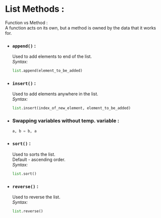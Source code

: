 # **List Methods :**  

Function vs Method :  
A function acts on its own, but a method is owned by the data that it works for.

* ### `append()` :  
    Used to add elements to end of the list.  
    *Syntax:*  
    ```python
    list.append(element_to_be_added)
    ```  
* ### `insert()` :
    Used to add elements anywhere in the list.  
    *Syntax:*  
    ```python
    list.insert(index_of_new_element, element_to_be_added)
    ```  

* ### Swapping variables without temp. variable :  
    ```python  
    a, b = b, a
    ```

* ### `sort()` :  
    Used to sorts the list.  
    Default - ascending order.  
    *Syntax:*  
    ```python
    list.sort()
    ``` 

* ### `reverse()` :  
    Used to reverse the list.    
    *Syntax:*  
    ```python
    list.reverse()
    ``` 
